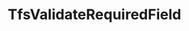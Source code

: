 ---
optionsClassName: TfsValidateRequiredFieldOptions
optionsClassFullName: MigrationTools.ProcessorEnrichers.TfsValidateRequiredFieldOptions
configurationSamples:
- name: default
  description: 
  code: >-
    {
      "$type": "TfsValidateRequiredFieldOptions",
      "Enabled": true
    }
  sampleFor: MigrationTools.ProcessorEnrichers.TfsValidateRequiredFieldOptions
description: missng XML code comments
className: TfsValidateRequiredField
typeName: ProcessorEnrichers
architecture: v2
options:
- parameterName: Enabled
  type: Boolean
  description: missng XML code comments
  defaultValue: missng XML code comments
- parameterName: RefName
  type: String
  description: missng XML code comments
  defaultValue: missng XML code comments
status: missng XML code comments
processingTarget: missng XML code comments
classFile: /src/MigrationTools.Clients.AzureDevops.ObjectModel/ProcessorEnrichers/TfsValidateRequiredField.cs
optionsClassFile: /src/MigrationTools.Clients.AzureDevops.ObjectModel/ProcessorEnrichers/TfsValidateRequiredFieldOptions.cs

redirectFrom: []
layout: reference
toc: true
permalink: /Reference/v2/ProcessorEnrichers/TfsValidateRequiredField/
title: TfsValidateRequiredField
categories:
- ProcessorEnrichers
- v2
notes: ''
introduction: ''

---